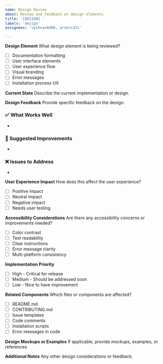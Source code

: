 ```yaml
---
name: Design Review
about: Review and feedback on design elements
title: '[DESIGN] '
labels: 'design'
assignees: 'vyshnav8486, aruncs31s'

---
```


**Design Element**
What design element is being reviewed?
- [ ] Documentation formatting
- [ ] User interface elements
- [ ] User experience flow
- [ ] Visual branding
- [ ] Error messages
- [ ] Installation process UX

**Current State**
Describe the current implementation or design.

**Design Feedback**
Provide specific feedback on the design:

### ✅ What Works Well
- 

### 🔄 Suggested Improvements
- 

### ❌ Issues to Address
- 

**User Experience Impact**
How does this affect the user experience?
- [ ] Positive impact
- [ ] Neutral impact
- [ ] Negative impact
- [ ] Needs user testing

**Accessibility Considerations**
Are there any accessibility concerns or improvements needed?
- [ ] Color contrast
- [ ] Text readability
- [ ] Clear instructions
- [ ] Error message clarity
- [ ] Multi-platform consistency

**Implementation Priority**
- [ ] High - Critical for release
- [ ] Medium - Should be addressed soon
- [ ] Low - Nice to have improvement

**Related Components**
Which files or components are affected?
- [ ] README.md
- [ ] CONTRIBUTING.md
- [ ] Issue templates
- [ ] Code comments
- [ ] Installation scripts
- [ ] Error messages in code

**Design Mockups or Examples**
If applicable, provide mockups, examples, or references.

**Additional Notes**
Any other design considerations or feedback.